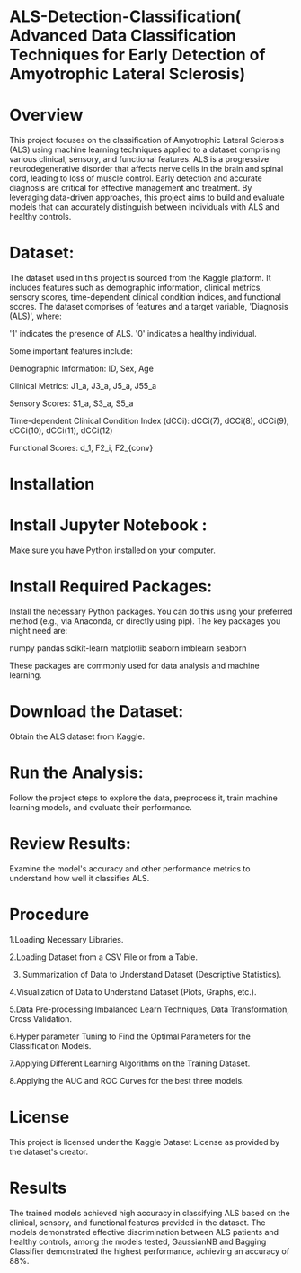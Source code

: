 # ALS-Detection-Classification( Advanced Data Classification Techniques for Early Detection of Amyotrophic Lateral Sclerosis)

# Overview

This project focuses on the classification of Amyotrophic Lateral Sclerosis (ALS) using machine learning techniques applied to a dataset comprising various clinical, sensory, and functional features. ALS is a progressive neurodegenerative disorder that affects nerve cells in the brain and spinal cord, leading to loss of muscle control. Early detection and accurate diagnosis are critical for effective management and treatment. By leveraging data-driven approaches, this project aims to build and evaluate models that can accurately distinguish between individuals with ALS and healthy controls.

# Dataset:

The dataset used in this project is sourced from the Kaggle platform. It includes features such as demographic information, clinical metrics, sensory scores, time-dependent clinical condition indices, and functional scores. The dataset comprises of features and a target variable, 'Diagnosis (ALS)', where:

'1' indicates the presence of ALS. '0' indicates a healthy individual.

Some important features include:

Demographic Information: ID, Sex, Age

Clinical Metrics: J1_a, J3_a, J5_a, J55_a

Sensory Scores: S1_a, S3_a, S5_a

Time-dependent Clinical Condition Index (dCCi): dCCi(7), dCCi(8), dCCi(9), dCCi(10), dCCi(11), dCCi(12)

Functional Scores: d_1, F2_i, F2_{conv}

# Installation


# Install Jupyter Notebook :
Make sure you have Python installed on your computer.

# Install Required Packages: 
Install the necessary Python packages. You can do this using your preferred method (e.g., via Anaconda, or directly using pip). The key packages you might need are:

numpy
pandas
scikit-learn
matplotlib
seaborn
imblearn
seaborn

These packages are commonly used for data analysis and machine learning.

# Download the Dataset:
Obtain the ALS dataset from Kaggle.

# Run the Analysis: 
Follow the project steps to explore the data, preprocess it, train machine learning models, and evaluate their performance.

# Review Results:
Examine the model's accuracy and other performance metrics to understand how well it classifies ALS.

# Procedure

1.Loading Necessary Libraries.

2.Loading Dataset from a CSV File or from a Table.

3. Summarization of Data to Understand Dataset (Descriptive Statistics).

4.Visualization of Data to Understand Dataset (Plots, Graphs, etc.).

5.Data Pre-processing Imbalanced Learn Techniques, Data Transformation, Cross Validation.

6.Hyper parameter Tuning to Find the Optimal Parameters for the Classification Models.

7.Applying Different Learning Algorithms on the Training Dataset.

8.Applying the AUC and ROC Curves for the best three models.

# License

This project is licensed under the Kaggle Dataset License as provided by the dataset's creator.

# Results

The trained models achieved high accuracy in classifying ALS based on the clinical, sensory, and functional features provided in the dataset. The models demonstrated effective discrimination between ALS patients and healthy controls, among the models tested, GaussianNB and Bagging Classifier demonstrated the highest performance, achieving an accuracy of 88%.

